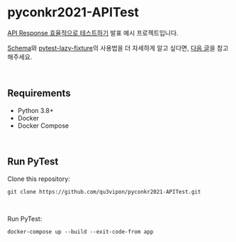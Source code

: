 # pyconkr2021-APITest

[API Response 효율적으로 테스트하기](https://www.youtube.com/watch?v=mTmlhcYvwwc&feature=youtu.be) 발표 예시 프로젝트입니다. 

[Schema](https://github.com/keleshev/schema)와 [pytest-lazy-fixture](https://github.com/TvoroG/pytest-lazy-fixture)의 사용법을 더 자세하게 알고 싶다면, [다음 글](https://www.qu3vipon.com/32c46e43-1bab-4be0-8fdc-1e67c0b12dc9)을 참고해주세요. 

<br>

## Requirements
- Python 3.8+
- Docker
- Docker Compose

<br>

## Run PyTest
Clone this repository:
```
git clone https://github.com/qu3vipon/pyconkr2021-APITest.git
```

<br>

Run PyTest:
```
docker-compose up --build --exit-code-from app
```
